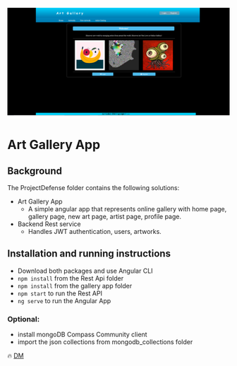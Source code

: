 <p>
 <img src="https://github.com/demarinov/softuni/blob/master/FrontEndModule/Angular/ProjectDefense/pics/ArtMain.png" />
</p>

# Art Gallery App

## Background
 The ProjectDefense folder contains the following solutions:
 * Art Gallery App
    * A simple angular app that represents online gallery with home page, gallery page, new art page, artist page, profile page.
 * Backend Rest service
    * Handles JWT authentication, users, artworks.

## Installation and running instructions
 * Download both packages and use Angular CLI
 * `npm install` from the Rest Api folder
 * `npm install` from the gallery app folder
 * `npm start` to run the Rest API
 * `ng serve` to run the Angular App
 
 ### Optional: 
  - install mongoDB Compass Community client
  - import the json collections from mongodb_collections folder

:fire: [DM](https://github.com/demarinov/)
